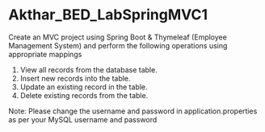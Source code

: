 # Akthar_BED_LabSpringMVC1

Create an MVC project using Spring Boot & Thymeleaf (Employee
Management System) and perform the following operations using appropriate mappings

1. View all records from the database table.
2. Insert new records into the table.
3. Update an existing record in the table.
4. Delete existing records from the table.


Note: Please change the username and password in application.properties as per your MySQL username and password
